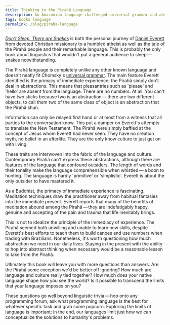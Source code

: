 ```yaml
---
title: Thinking in the Pirahã Language
description: An Amazonian language challenged universal grammar and absolute truth.
tags: books language
permalink: /blog/piraha-language
---
```


[*Don't Sleep, There are Snakes*][0] is both the personal journey of [Daniel Everett][1] from devoted Christian missionary to a humbled atheist as well as the tale of the Pirahã people and their remarkable language. This is probably the only book about linguistics that wouldn't put a general audience to sleep&thinsp;—&thinsp;snakes notwithstanding.

The Pirahã language is completely unlike any other known language and doesn't neatly fit Chomsky's [universal grammar][2]. The main feature Everett identified is the primacy of immediate experience; the Pirahã simply don't deal in abstractions. This means that pleasantries such as 'please' and 'hello' are absent from the language. There are no numbers. At all. You can't have two sticks because two is an abstraction&thinsp;—&thinsp;there are two different objects, to call them two of the same class of object is an abstraction that the Pirahã shun.

Information can only be relayed first hand or at most from a witness that all parties to the conversation know. This put a damper on Everett's attempts to translate the New Testament. The Pirahã were simply baffled at the concept of Jesus whom Everett had never seen. They have no creation myth, no belief in an afterlife. They are the only know culture to just get on with living.  

These traits are interwoven into the fabric of the language and culture. Contemporary Pirahã can't express these abstractions, although there are features of the language that confound outsiders. The length of words and their tonality make the language comprehensible when whistled&thinsp;—&thinsp;a boon to hunting. The language is hardly 'primitive' or 'simplistic'. Everett is about the only outsider to have mastered it.  

As a Buddhist, the primacy of immediate experience is fascinating. Meditation techniques draw the practitioner away from habitual fantasies into the immediate present.  Everett reports that many of the benefits of meditation abound among the Pirahã&thinsp;—&thinsp;they are indefatigably happy, genuine and accepting of the pain and trauma that life inevitably brings.

This is not to idealize the principle of the immediacy of experience. The Pirahã seemed both unwilling and unable to learn new skills, despite Everett's best efforts to teach them to build canoes and use numbers when trading with Brazilians. Nonetheless, it's worth questioning how much abstraction we need in our daily lives. Staying in the present with the ability to hop into abstract thinking when necessary would be a reasonable lesson to take from the Pirahã.

Ultimately this book will leave you with more questions than answers. Are the Pirahã some exception we'd be better off ignoring? How much are language and culture really tied together? How much does your native language shape how you see the world? Is it possible to transcend the limits that your language imposes on you?

These questions go well beyond linguistic trivia&thinsp;—&thinsp;hop onto any programming forum, ask what programming language is the best for whatever specific task and grab some popcorn. Exploring the limits of language is important; in the end, our languages limit just how we can conceptualize the solutions to humanity's problems.  

[0]: https://www.amazon.com/gp/product/0307386120/
[1]: https://en.wikipedia.org/wiki/Daniel_Everett
[2]: https://en.wikipedia.org/wiki/Universal_grammar